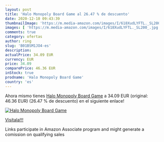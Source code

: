 ```yaml
---
layout: post
title: 'Halo Monopoly Board Game al 26.47 % de descuento'
date: 2020-12-10 09:43:39
thumbnailImage: 'https://m.media-amazon.com/images/I/618XudLYFTL._SL200_.jpg'
images: [ 'https://m.media-amazon.com/images/I/618XudLYFTL._SL200_.jpg' ]
comments: true
category: ofertas
author: ring
slug: 'B01BSM1JO4-es'
description:
actualPrice: 34.09 EUR
currency: EUR
price: 34.09
comparePrice: 46.36 EUR
inStock: true
prodname: 'Halo Monopoly Board Game'
country: 'es'
---
```


Ahora mismo tienes [Halo Monopoly Board Game](https://www.amazon.es/dp/B01BSM1JO4/?tag=tolees-21) a 34.09 EUR (original: 46.36 EUR) (26.47 %  de descuento) en el siguiente enlace!

[![Halo Monopoly Board Game](https://m.media-amazon.com/images/I/618XudLYFTL._SL200_.jpg)](https://www.amazon.es/dp/B01BSM1JO4/?tag=tolees-21)

[Visítala!!!](https://www.amazon.es/dp/B01BSM1JO4/?tag=tolees-21)

Links participate in Amazon Associate program and might generate a comission on qualifying sales
